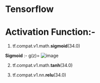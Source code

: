 # Tensorflow
# Activation Function:-
1) tf.compat.v1.math.**sigmoid**(34.0)

**Sigmoid** :- g(z)= ![image](https://user-images.githubusercontent.com/68476475/122535023-c403cd80-d040-11eb-9f45-2fb74404cda9.png)

 

 
2) tf.compat.v1.math.**tanh**(34.0)
 
3) tf.compat.v1.nn.**relu**(34.0)
